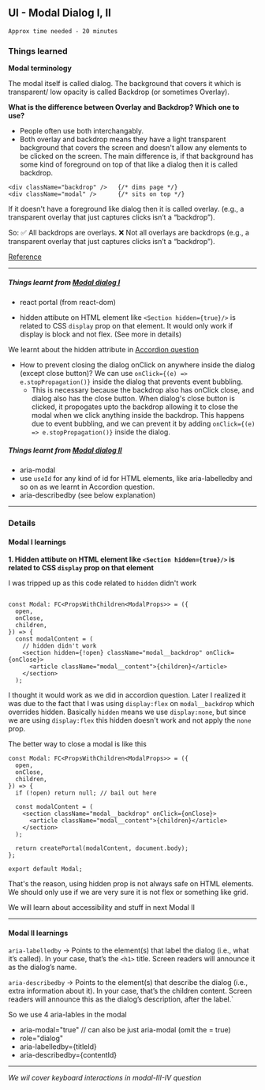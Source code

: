 ## UI - Modal Dialog I, II

`Approx time needed - 20 minutes`

### Things learned

**Modal terminology**

The modal itself is called dialog. The background that covers it which is transparent/ low opacity is called Backdrop (or sometimes Overlay).

**What is the difference between Overlay and Backdrop? Which one to use?**

- People often use both interchangably.
- Both overlay and backdrop means they have a light transparent background that covers the screen and doesn't allow any elements to be clicked on the screen.
  The main difference is, if that background has some kind of foreground on top of that like a dialog then it is called backdrop.

```tsx
<div className="backdrop" />   {/* dims page */}
<div className="modal" />      {/* sits on top */}
```

If it doesn't have a foreground like dialog then it is called overlay. (e.g., a transparent overlay that just captures clicks isn’t a “backdrop”).

So:
✅ All backdrops are overlays.
❌ Not all overlays are backdrops (e.g., a transparent overlay that just captures clicks isn’t a “backdrop”).

[Reference](https://chatgpt.com/share/68c55a0c-f170-800b-a0e4-bd34918a9028)

---

##### Things learnt from [Modal dialog I](https://www.greatfrontend.com/questions/user-interface/modal-dialog)

- react portal (from react-dom)

- hidden attibute on HTML element like `<Section hidden={true}/>` is related to CSS `display` prop on that element. It would only work if display is block and not flex. (See more in details)

We learnt about the hidden attribute in [Accordion question](https://github.com/sandeep194920/CodingPractice/tree/main/08-%5Bui%5D-accordion#2-good-accordion)

- How to prevent closing the dialog onClick on anywhere inside the dialog (except close button)? We can use `onClick={(e) => e.stopPropagation()}` inside the dialog that prevents event bubbling.
  - This is necessary because the backdrop also has onClick close, and dialog also has the close button. When dialog's close button is clicked, it propogates upto the backdrop allowing it to close the modal when we click anything inside the backdrop. This happens due to event bubbling, and we can prevent it by adding `onClick={(e) => e.stopPropagation()}` inside the dialog.

##### Things learnt from [Modal dialog II](https://www.greatfrontend.com/questions/user-interface/modal-dialog-ii?practice=practice&tab=coding)

- aria-modal
- use `useId` for any kind of id for HTML elements, like aria-labelledby and so on as we learnt in Accordion question.
- aria-describedby (see below explanation)

---

### Details

#### Modal I learnings

**1. Hidden attibute on HTML element like `<Section hidden={true}/>` is related to CSS `display` prop on that element**

I was tripped up as this code related to `hidden` didn't work

```tsx

const Modal: FC<PropsWithChildren<ModalProps>> = ({
  open,
  onClose,
  children,
}) => {
  const modalContent = (
    // hidden didn't work
    <section hidden={!open} className="modal__backdrop" onClick={onClose}>
      <article className="modal__content">{children}</article>
    </section>
  );
```

I thought it would work as we did in accordion question. Later I realized it was due to the fact that I was using `display:flex` on `modal__backdrop` which overrides hidden. Basically `hidden` means we use `display:none`, but since we are using `display:flex` this hidden doesn't work and not apply the `none` prop.

The better way to close a modal is like this

```tsx
const Modal: FC<PropsWithChildren<ModalProps>> = ({
  open,
  onClose,
  children,
}) => {
  if (!open) return null; // bail out here

  const modalContent = (
    <section className="modal__backdrop" onClick={onClose}>
      <article className="modal__content">{children}</article>
    </section>
  );

  return createPortal(modalContent, document.body);
};

export default Modal;
```

That's the reason, using hidden prop is not always safe on HTML elements. We should only use if we are very sure it is not flex or something like grid.

We will learn about accessibility and stuff in next Modal II

---

#### Modal II learnings

`aria-labelledby` → Points to the element(s) that label the dialog (i.e., what it’s called). In your case, that’s the `<h1>` title. Screen readers will announce it as the dialog’s name.

`aria-describedby` → Points to the element(s) that describe the dialog (i.e., extra information about it). In your case, that’s the children content. Screen readers will announce this as the dialog’s description, after the label.`

So we use 4 aria-lables in the modal

- aria-modal="true" // can also be just aria-modal (omit the = true)
- role="dialog"
- aria-labelledby={titleId}
- aria-describedby={contentId}

---

_We wil cover keyboard interactions in modal-III-IV question_
